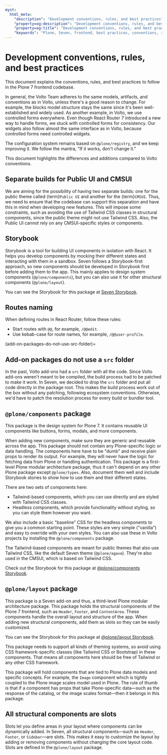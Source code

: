 ```yaml
---
myst:
  html_meta:
    "description": "Development conventions, rules, and best practices"
    "property=og:description": "Development conventions, rules, and best practices"
    "property=og:title": "Development conventions, rules, and best practices"
    "keywords": "Plone, Seven, frontend, best practices, conventions, rules, reference"
---
```


# Development conventions, rules, and best practices

This document explains the conventions, rules, and best practices to follow in the Plone 7 frontend codebase.

In general, the Volto Team adheres to the same models, artifacts, and conventions as in Volto, unless there's a good reason to change.
For example, the blocks model structure stays the same since it's been well-established and widely used.
As another example, in Volto, we use controlled forms everywhere.
Even though React Router 7 introduced a new way to handle forms, we stuck with controlled forms for consistency.
Our widgets also follow almost the same interface as in Volto, because controlled forms need controlled widgets.

The configuration system remains based on `@plone/registry`, and we keep improving it.
We follow the mantra, "If it works, don't change it."

This document highlights the differences and additions compared to Volto conventions.

## Separate builds for Public UI and CMSUI

We are aiming for the possibility of having two separate builds: one for the public theme called {term}`Public UI` and another for the {term}`CMSUI`.
Thus, we need to ensure that the codebase can support this separation and have this in mind when developing new features.
This will impose some constraints, such as avoiding the use of Tailwind CSS classes in structural components, since the public theme might not use Tailwind CSS.
Also, the Public UI cannot rely on any CMSUI-specific styles or components.

## Storybook

Storybook is a tool for building UI components in isolation with React.
It helps you develop components by mocking their different states and interacting with them in a sandbox.
Seven follows a Storybook-first approach, so new components should be developed in Storybook first before adding them to the app.
This mainly applies to design system components (`@plone/components`), but you can also use it for other structural components (`@plone/layout`).

You can see the Storybook for this package at [Seven Storybook](https://plone-storybook.readthedocs.io/latest/?path=/docs/introduction--docs).

## Routes naming

When defining routes in React Router, follow these rules:

- Start routes with `@@`, for example, `/@@edit`.
- Use kebab-case for route names, for example, `/@@user-profile`.

(add-on-packages-do-not-use-src-folder)=

## Add-on packages do not use a `src` folder

In the past, Volto add-ons had a `src` folder with all the code.
Since Volto add-ons weren't meant to be compiled, the build process had to be patched to make it work.
In Seven, we decided to drop the `src` folder and put all code directly in the package root.
This makes the build process work out of the box without any patching, following ecosystem conventions.
Otherwise, we'd have to patch the resolution process for every build or bundler tool.

## `@plone/components` package

This package is the design system for Plone 7.
It contains reusable UI components like buttons, forms, modals, and more components.

When adding new components, make sure they are generic and reusable across the app.
This package should not contain any Plone-specific logic or data handling.
The components here have to be "dumb" and receive plain props to render its output.
For example, they will never have the logic for fetching data from Plone or handling authentication.
This package is a first-level Plone modular architecture package, thus it can't depend on any other Plone package except `@plone/types`.
Also, document them well and include Storybook stories to show how to use them and their different states.

There are two sets of components here:
- Tailwind-based components, which you can use directly and are styled with Tailwind CSS classes.
- Headless components, which provide functionality without styling, so you can style them however you want.

We also include a basic "baseline" CSS for the headless components to give you a common starting point.
These styles are very simple ("vanilla") and easy to override with your own styles.
You can also use these in Volto projects by installing the `@plone/components` package.

The Tailwind-based components are meant for public themes that also use Tailwind CSS, like the default Seven theme (`@plone/agave`).
They're also used in the CMSUI, which is based on Tailwind CSS.

Check out the Storybook for this package at [@plone/components Storybook](https://plone-components.readthedocs.io/latest/?path=/docs/introduction--docs).

## `@plone/layout` package

This package is a Seven add-on and thus, a third-level Plone modular architecture package.
This package holds the structural components of the Plone 7 frontend, such as `Header`, `Footer`, and `ContentArea`.
These components handle the overall layout and structure of the app.
When adding new structural components, add them as slots so they can be easily customized.

You can see the Storybook for this package at [@plone/layout Storybook](https://plone-layout.readthedocs.io/en/latest/?path=/story/app--default).

This package needs to support all kinds of theming systems, so avoid using CSS framework-specific classes (like Tailwind CSS or Bootstrap) in these components.
That means all components here should be free of Tailwind or any other CSS framework.

This package will hold components that are tied to Plone data models and specific concepts.
For example, the `Image` component which is tightly coupled to the Plone image scales model used in Plone.
The rule of thumb is that if a component has props that take Plone-specific data—such as the response of the catalog, or the image scales format—then it belongs in this package.

## All structural components are slots

Slots let you define areas in your layout where components can be dynamically added.
In Seven, all structural components—such as `Header`, `Footer`, or `Sidebar`—are slots.
This makes it easy to customize the layout by adding or removing components without changing the core layout code.
Slots are defined in the `@plone/layout` package.
